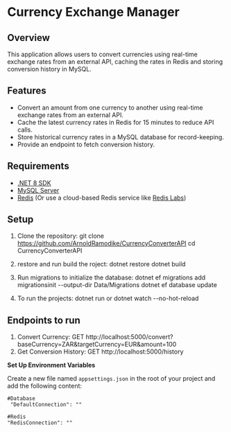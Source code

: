 # Currency Exchange Manager

## Overview

This application allows users to convert currencies using real-time exchange rates from an external API, caching the rates in Redis and storing conversion history in MySQL.

## Features

- Convert an amount from one currency to another using real-time exchange rates from an external API.
- Cache the latest currency rates in Redis for 15 minutes to reduce API calls.
- Store historical currency rates in a MySQL database for record-keeping.
- Provide an endpoint to fetch conversion history.

## Requirements

- [.NET 8 SDK](https://dotnet.microsoft.com/download/dotnet/8.0)
- [MySQL Server](https://dev.mysql.com/downloads/mysql/)
- [Redis](https://redis.io/download) (Or use a cloud-based Redis service like [Redis Labs](https://redislabs.com/))

## Setup

1. Clone the repository:
   git clone https://github.com/ArnoldRamodike/CurrencyConverterAPI
   cd CurrencyConverterAPI

2. restore and run build the roject:
   dotnet restore
   dotnet build

3. Run migrations to initialize the database:
   dotnet ef migrations add migrationsinit --output-dir Data/Migrations
   dotnet ef database update

4. To run the projects:
   dotnet run or dotnet watch --no-hot-reload

## Endpoints to run

1. Convert Currency: GET http://localhost:5000/convert?baseCurrency=ZAR&targetCurrency=EUR&amount=100
2. Get Conversion History: GET http://localhost:5000/history

**Set Up Environment Variables**

Create a new file named `appsettings.json` in the root of your project and add the following content:

```
#Database
 "DefaultConnection": ""

#Redis
"RedisConnection": ""
```
